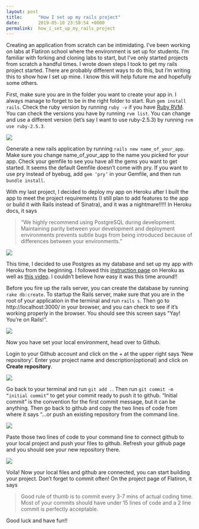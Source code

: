 ```yaml
---
layout: post
title:      "How I set up my rails project"
date:       2019-05-10 23:50:54 +0000
permalink:  how_i_set_up_my_rails_project
---
```




Creating an application from scratch can be intimidating. I’ve been working on labs at Flatiron school where the environment is set up for students. I’m familiar with forking and cloning labs to start, but I’ve only started projects from scratch a handful times. I wrote down steps I took to get my rails project started. There are probably different ways to do this, but I’m writing this to show how I set up mine. I know this will help future me and hopefully some others.


First, make sure you are in the folder you want to create your app in. I always manage to forget to be in the right folder to start.
Run `gem install rails`.
Check the ruby version by running `ruby -v` if you have [Ruby RVM](https://rvm.io/). You can check the versions you have by running `rvm list`. You can change and use a different version (let’s say I want to use ruby-2.5.3) by running `rvm use ruby-2.5.3`. 

![](https://res.cloudinary.com/codingmamakaz/image/upload/v1555440443/Flatiron%20Blog/Screen_Shot_2019-03-25_at_10.58.19_PM.png)

Generate a new rails application by running `rails new name_of_your_app`. Make sure you change name_of_your_app to the name you picked for your app.
Check your gemfile to see you have all the gems you want to get started. It seems the default Gemfile doesn’t come with pry. If you want to use pry instead of byebug, add `gem ‘pry’` in your Gemfile, and then run `bundle install`.

With my last project, I decided to deploy my app on Heroku after I built the app to meet the project requirements (I still plan to add features to the app or build it with Rails instead of Sinatra), and it was a nightmare!!!!! In Heroku docs, it says 
>“We highly recommend using PostgreSQL during development. Maintaining parity between your development and deployment environments prevents subtle bugs from being introduced because of differences between your environments.” 

![](https://media.giphy.com/media/11dR2hEgtN5KoM/giphy.gif)

This time, I decided  to use Postgres as my database and set up my app with Heroku from the beginning. I followed this [instruction page](https://devcenter.heroku.com/articles/getting-started-with-rails5) on Heroku as well as [this video](https://youtu.be/qniGJMH7Weo). I couldn’t believe how easy it was this time around!! 


Before you fire up the rails server, you can create the database by running  `rake db:create`.
To startup the Rails server, make sure that you are in the root of your application in the terminal and run  `rails s`.
Then go to http://localhost:3000/  in your browser, and you can check to see if it’s working properly in the browser. You should see this screen says "Yay! You’re on Rails!".

![](https://res.cloudinary.com/codingmamakaz/image/upload/v1555440495/Flatiron%20Blog/Screen_Shot_2019-03-25_at_11.44.06_PM.png)

Now you have set your local environment, head over to Github. 

Login to your Github account and click on the + at the upper right says ‘New repository’. Enter your project name and description(optional) and click on **Create repository**.

![](https://res.cloudinary.com/codingmamakaz/image/upload/v1555440506/Flatiron%20Blog/Screen_Shot_2019-03-25_at_11.53.04_PM.png)


Go back to your terminal and run `git add .`.
Then run `git commit -m “initial commit”` to get your commit ready to push it to github. “Initial commit” is the convention for the first commit message, but it can be anything.
Then go back to github and copy the two lines of code from where it says “…or push an existing repository from the command line.

![](https://res.cloudinary.com/codingmamakaz/image/upload/v1555440536/Flatiron%20Blog/Screen_Shot_2019-03-26_at_12.07.53_AM.png)

Paste those two lines of code to your command line to connect github to your local project and push your files to github.
Refresh your github page and you should see your new repository there. 

![](https://res.cloudinary.com/codingmamakaz/image/upload/v1555440582/Flatiron%20Blog/Screen_Shot_2019-03-26_at_12.11.35_AM.png)

Voila! Now your local files and github are connected, you can start building your project. Don’t forget to commit often! On the project page of Flatiron, it says 
> Good rule of thumb is to commit every 3-7 mins of actual coding time. Most of your commits should have under 15 lines of code and a 2 line commit is perfectly acceptable. 

Good luck and have fun!!


